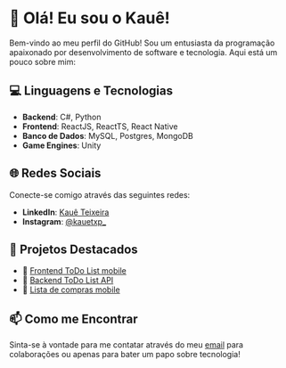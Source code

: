 # 👋 Olá! Eu sou o Kauê! 

Bem-vindo ao meu perfil do GitHub! Sou um entusiasta da programação apaixonado por desenvolvimento de software e tecnologia. Aqui está um pouco sobre mim:

## 💻 Linguagens e Tecnologias

- **Backend**: C#, Python
- **Frontend**: ReactJS, ReactTS, React Native
- **Banco de Dados**: MySQL, Postgres, MongoDB
- **Game Engines**: Unity

## 🌐 Redes Sociais

Conecte-se comigo através das seguintes redes:

- **LinkedIn**: [Kauê Teixeira](https://www.linkedin.com/in/kauê-teixeira-17b678231)
- **Instagram**: [@kauetxp_](https://www.instagram.com/kauetxp_/)

## 🚀 Projetos Destacados

- 📱 [Frontend ToDo List mobile](https://github.com/txKaue/frontendAppTask.git)
- 🔄 [Backend ToDo List API](https://github.com/txKaue/backendAppTask.git)
- 📱 [Lista de compras mobile](https://github.com/txKaue/TelaDeJogosXbox.git)

## 📫 Como me Encontrar

Sinta-se à vontade para me contatar através do meu [email](kauetpinto@outlook.com) para colaborações ou apenas para bater um papo sobre tecnologia!
